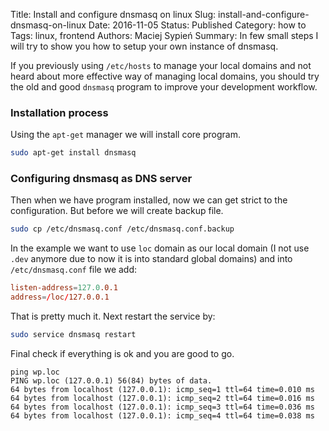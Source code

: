 Title:		Install and configure dnsmasq on linux
Slug:			install-and-configure-dnsmasq-on-linux
Date:			2016-11-05
Status:	  Published
Category: how to
Tags:	    linux, frontend
Authors:	Maciej Sypień
Summary:  In few small steps I will try to show you how to setup your own instance of dnsmasq.


If you previously using `/etc/hosts` to manage your local domains and not heard about more effective way of managing local domains, you should try the old and good `dnsmasq` program to improve your development workflow.


### Installation process
Using the `apt-get` manager we will install core program.

```bash
sudo apt-get install dnsmasq
```

### Configuring dnsmasq as DNS server
Then when we have program installed, now we can get strict to the configuration. But before we will create backup file.


```bash
sudo cp /etc/dnsmasq.conf /etc/dnsmasq.conf.backup
```

In the example we want to use `loc` domain as our local domain (I not use `.dev` anymore due to now it is into standard global domains) and into `/etc/dnsmasq.conf` file we add:

```conf
listen-address=127.0.0.1
address=/loc/127.0.0.1
```

That is pretty much it. Next restart the service by:

```bash
sudo service dnsmasq restart
```

Final check if everything is ok and you are good to go.
```
ping wp.loc
PING wp.loc (127.0.0.1) 56(84) bytes of data.
64 bytes from localhost (127.0.0.1): icmp_seq=1 ttl=64 time=0.010 ms
64 bytes from localhost (127.0.0.1): icmp_seq=2 ttl=64 time=0.016 ms
64 bytes from localhost (127.0.0.1): icmp_seq=3 ttl=64 time=0.036 ms
64 bytes from localhost (127.0.0.1): icmp_seq=4 ttl=64 time=0.038 ms
```
